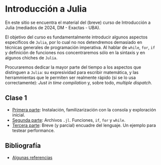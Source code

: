 # Introducción a Julia

En este sitio se encuentra el material del (breve) curso de Introducción a Julia (mediados de 2024, DM - Exactas - UBA).

El objetivo del curso es fundamentalmente introducir algunos aspectos específicos de `Julia`, por lo cual no nos detendremos demasiado en técnicas generales de programación imperativa. Al hablar de `while`, `for`, `if` y definición de funciones nos concentraremos sólo en la sintaxis y en algunos chiches de `Julia`. 
  
Procuraremos dedicar la mayor parte del tiempo a los aspectos que distinguen a `Julia`: su expresividad para escribir matemática, y las herrammientas que le permiten ser realmente rápido (si se lo usa correctamente): _Just in time compilation_ y, sobre todo, _multiple dispatch_.

## Clase 1

+ [Primera parte](https://iojea.github.io/curso-julia/clase-1/clase-1-1): Instalación, familizarización con la consola y exploración inicial.
+ [Segunda parte](https://iojea.github.io/curso-julia/clase-1/clase-1-2): Archivos `.jl`. Funciones, `if`, `for` y `while`.
+ [Tercera parte](https://iojea.github.io/curso-julia/clase-1/clase-1-3): Breve (y parcial) encuadre del lenguaje. Un ejemplo para testear performance. 


## Bibliografía

+ [Algunas referencias](https://iojea.github.io/curso-julia/biblio)
